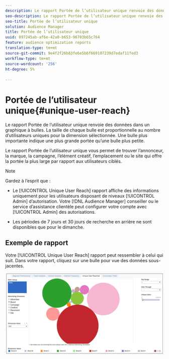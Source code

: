 ```yaml
---
description: Le rapport Portée de l’utilisateur unique renvoie des données dans un graphique à bulles. La taille de chaque bulle est proportionnelle au nombre d’utilisateurs uniques pour la dimension sélectionnée. Une bulle plus importante indique une plus grande portée qu’une bulle plus petite. Le rapport Portée de l’utilisateur unique vous permet de trouver l’annonceur, la marque, la campagne, l’élément créatif, l’emplacement ou le site qui offre la portée la plus large par rapport aux utilisateurs ciblés.
seo-description: Le rapport Portée de l’utilisateur unique renvoie des données dans un graphique à bulles. La taille de chaque bulle est proportionnelle au nombre d’utilisateurs uniques pour la dimension sélectionnée. Une bulle plus importante indique une plus grande portée qu’une bulle plus petite. Le rapport Portée de l’utilisateur unique vous permet de trouver l’annonceur, la marque, la campagne, l’élément créatif, l’emplacement ou le site qui offre la portée la plus large par rapport aux utilisateurs ciblés.
seo-title: Portée de l’utilisateur unique
solution: Audience Manager
title: Portée de l’utilisateur unique
uuid: 897245ab-af6e-42a0-b653-96703b65c764
feature: audience optimization reports
translation-type: tm+mt
source-git-commit: 9e4f2f26b83fe6e5b6f669107239d7edaf11fed3
workflow-type: tm+mt
source-wordcount: '256'
ht-degree: 5%

---
```



# Portée de l’utilisateur unique{#unique-user-reach}

Le rapport Portée de l’utilisateur unique renvoie des données dans un graphique à bulles. La taille de chaque bulle est proportionnelle au nombre d’utilisateurs uniques pour la dimension sélectionnée. Une bulle plus importante indique une plus grande portée qu’une bulle plus petite.

Le rapport Portée de l’utilisateur unique vous permet de trouver l’annonceur, la marque, la campagne, l’élément créatif, l’emplacement ou le site qui offre la portée la plus large par rapport aux utilisateurs ciblés.

>[!NOTE]
>
>Gardez à l’esprit que :
>
>* Le [!UICONTROL Unique User Reach] rapport affiche des informations uniquement pour les utilisateurs disposant de niveaux [!UICONTROL Admin] d’autorisation. Votre [!DNL Audience Manager] conseiller ou le service d’assistance clientèle peut configurer votre compte avec [!UICONTROL Admin] des autorisations.
   >
   >
* Les périodes de 7 jours et 30 jours de recherche en arrière ne sont disponibles que pour le dimanche.


## Exemple de rapport

Votre [!UICONTROL Unique User Reach] rapport peut ressembler à celui qui suit. Dans votre rapport, cliquez sur une bulle pour vue des données sous-jacentes.

![](assets/unique-user-reach.png)
